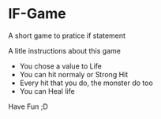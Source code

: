 # IF-Game
A short game to pratice if statement

A litle instructions about this game

- You chose a value to Life
- You can hit normaly or Strong Hit
- Every hit that you do, the monster do too
- You can Heal life

Have Fun ;D
